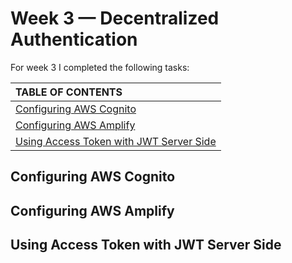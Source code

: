 # Week 3 — Decentralized Authentication

For week 3 I completed the following tasks:

| TABLE OF CONTENTS |
| :-------------- |
| [Configuring AWS Cognito](#configuring-aws-cognito) |
| [Configuring AWS Amplify](#configuring-aws-amplify) |
| [Using Access Token with JWT Server Side](#using-access-token-with-jwt-server-side) |


## Configuring AWS Cognito

## Configuring AWS Amplify

## Using Access Token with JWT Server Side
